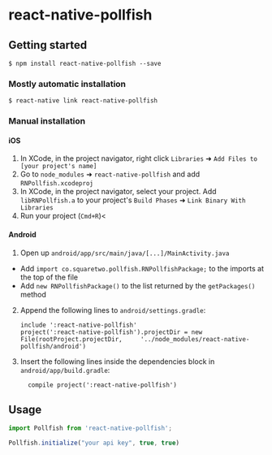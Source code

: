 
# react-native-pollfish

## Getting started

`$ npm install react-native-pollfish --save`

### Mostly automatic installation

`$ react-native link react-native-pollfish`

### Manual installation


#### iOS

1. In XCode, in the project navigator, right click `Libraries` ➜ `Add Files to [your project's name]`
2. Go to `node_modules` ➜ `react-native-pollfish` and add `RNPollfish.xcodeproj`
3. In XCode, in the project navigator, select your project. Add `libRNPollfish.a` to your project's `Build Phases` ➜ `Link Binary With Libraries`
4. Run your project (`Cmd+R`)<

#### Android

1. Open up `android/app/src/main/java/[...]/MainActivity.java`
  - Add `import co.squaretwo.pollfish.RNPollfishPackage;` to the imports at the top of the file
  - Add `new RNPollfishPackage()` to the list returned by the `getPackages()` method
2. Append the following lines to `android/settings.gradle`:
  	```
  	include ':react-native-pollfish'
  	project(':react-native-pollfish').projectDir = new File(rootProject.projectDir, 	'../node_modules/react-native-pollfish/android')
  	```
3. Insert the following lines inside the dependencies block in `android/app/build.gradle`:
  	```
      compile project(':react-native-pollfish')
  	```


## Usage
```javascript
import Pollfish from 'react-native-pollfish';

Pollfish.initialize("your api key", true, true)
```
